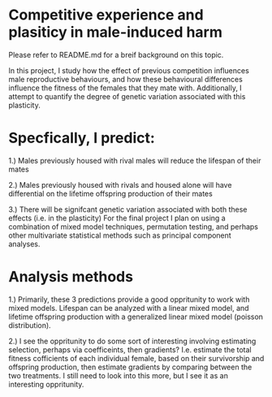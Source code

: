 # Competitive experience and plasiticy in male-induced harm
Please refer to README.md for a breif background on this topic.

In this project, I study how the effect of previous competition influences male reproductive behaviours, and how these behavioural
differences influence the fitness of the females that they mate with. Additionally, I attempt to quantify the degree of genetic variation
associated with this plasticity. 

# Specfically, I predict:
1.) Males previously housed with rival males will reduce the lifespan of their mates

2.) Males previously housed with rivals and housed alone will have differential on the lifetime offspring production of their mates

3.) There will be signifcant genetic variation associated with both these effects (i.e. in the plasticity)
For the final project I plan on using a combination of mixed model techniques, permutation testing, and perhaps other multivariate statistical methods such as principal component analyses.

# Analysis methods
1.) Primarily, these 3 predictions provide a good oppritunity to work with mixed models. Lifespan can be analyzed with a linear mixed model, and lifetime offspring production with a generalized linear mixed model (poisson distribution).

2.) I see the oppritunity to do some sort of interesting involving estimating selection, perhaps via coefficeints, then gradients? I.e. estimate the total fitness cofficients of each individual female, based on their survivorship and offspring production, then estimate gradients by comparing between the two treatments. I still need to look into this more, but I see it as an interesting oppritunity.
